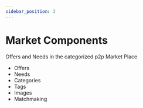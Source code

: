 ```yaml
---
sidebar_position: 3
---
```


# Market Components

Offers and Needs in the categorized p2p Market Place

* Offers
* Needs
* Categories
* Tags
* Images
* Matchmaking 
